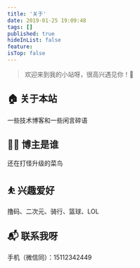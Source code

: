 ```yaml
---
title: '关于'
date: 2019-01-25 19:09:48
tags: []
published: true
hideInList: false
feature: 
isTop: false
---
```

> 欢迎来到我的小站呀，很高兴遇见你！🤝

## 🏠 关于本站
一些技术博客和一些闲言碎语
## 👨‍💻 博主是谁
还在打怪升级的菜鸟
## ⛹ 兴趣爱好
撸码、二次元、骑行、篮球、LOL
## 📬 联系我呀
手机（微信同）：15112342449
